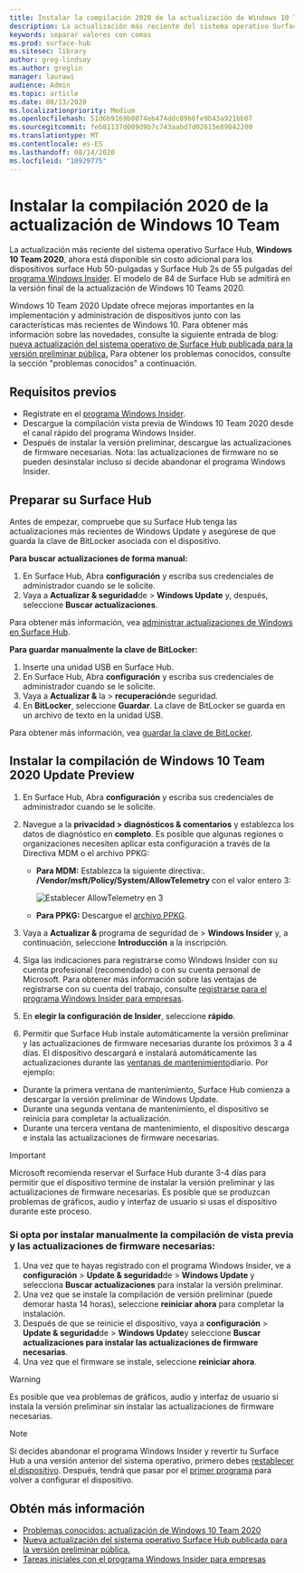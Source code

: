 ```yaml
---
title: Instalar la compilación 2020 de la actualización de Windows 10 Team
description: La actualización más reciente del sistema operativo Surface Hub, Windows 10 Team 2020, ahora está disponible.
keywords: separar valores con comas
ms.prod: surface-hub
ms.sitesec: library
author: greg-lindsay
ms.author: greglin
manager: laurawi
audience: Admin
ms.topic: article
ms.date: 08/13/2020
ms.localizationpriority: Medium
ms.openlocfilehash: 51d6b9169b0074eb474ddc89b6fe9b43a921bb07
ms.sourcegitcommit: feb81137d009d9b7c743aabd7d02615e89842200
ms.translationtype: MT
ms.contentlocale: es-ES
ms.lasthandoff: 08/14/2020
ms.locfileid: "10929775"
---
```

# Instalar la compilación 2020 de la actualización de Windows 10 Team 

La actualización más reciente del sistema operativo Surface Hub, **Windows 10 Team 2020**, ahora está disponible sin costo adicional para los dispositivos surface Hub 50-pulgadas y Surface Hub 2s de 55 pulgadas del [programa Windows Insider](https://insider.windows.com). El modelo de 84 de Surface Hub se admitirá en la versión final de la actualización de Windows 10 Teams 2020.

Windows 10 Team 2020 Update ofrece mejoras importantes en la implementación y administración de dispositivos junto con las características más recientes de Windows 10. Para obtener más información sobre las novedades, consulte la siguiente entrada de blog: [nueva actualización del sistema operativo de Surface Hub publicada para la versión preliminar pública.](https://techcommunity.microsoft.com/t5/surface-it-pro-blog/new-surface-hub-os-update-released-for-public-preview/ba-p/1534823) Para obtener los problemas conocidos, consulte la sección "problemas conocidos" a continuación.
 
## Requisitos previos

- Regístrate en el [programa Windows Insider](https://insider.windows.com/).
- Descargue la compilación vista previa de Windows 10 Team 2020 desde el canal rápido del programa Windows Insider.
- Después de instalar la versión preliminar, descargue las actualizaciones de firmware necesarias. Nota: las actualizaciones de firmware no se pueden desinstalar incluso si decide abandonar el programa Windows Insider.

## Preparar su Surface Hub

Antes de empezar, compruebe que su Surface Hub tenga las actualizaciones más recientes de Windows Update y asegúrese de que guarda la clave de BitLocker asociada con el dispositivo.

**Para buscar actualizaciones de forma manual:**

1. En Surface Hub, Abra **configuración** y escriba sus credenciales de administrador cuando se le solicite.
2. Vaya a **Actualizar & seguridad**de  >  **Windows Update** y, después, seleccione **Buscar actualizaciones**.

Para obtener más información, vea [administrar actualizaciones de Windows en Surface Hub](https://docs.microsoft.com/surface-hub/manage-windows-updates-for-surface-hub).

**Para guardar manualmente la clave de BitLocker:**

1. Inserte una unidad USB en Surface Hub.
2. En Surface Hub, Abra **configuración** y escriba sus credenciales de administrador cuando se le solicite.
3. Vaya a **Actualizar &** la  >  **recuperación**de seguridad.
4. En **BitLocker**, seleccione **Guardar**. La clave de BitLocker se guarda en un archivo de texto en la unidad USB.

Para obtener más información, vea [guardar la clave de BitLocker](https://docs.microsoft.com/surface-hub/save-bitlocker-key-surface-hub).
 
## Instalar la compilación de Windows 10 Team 2020 Update Preview

1. En Surface Hub, Abra **configuración** y escriba sus credenciales de administrador cuando se le solicite.
2. Navegue a la **privacidad > diagnósticos & comentarios** y establezca los datos de diagnóstico en **completo**. Es posible que algunas regiones o organizaciones necesiten aplicar esta configuración a través de la Directiva MDM o el archivo PPKG:
   - **Para MDM:** Establezca la siguiente directiva:. **/Vendor/msft/Policy/System/AllowTelemetry** con el valor entero 3:
    
        ![Establecer AllowTelemetry en 3](images/hub-2020-allow-telemetry.png)

    - **Para PPKG:** Descargue el [archivo PPKG](https://aka.ms/HubTltmtry).

3. Vaya a **Actualizar &** programa de seguridad de  >  **Windows Insider** y, a continuación, seleccione **Introducción** a la inscripción.
4. Siga las indicaciones para registrarse como Windows Insider con su cuenta profesional (recomendado) o con su cuenta personal de Microsoft. Para obtener más información sobre las ventajas de registrarse con su cuenta del trabajo, consulte [registrarse para el programa Windows Insider para empresas](https://docs.microsoft.com/windows-insider/at-work-pro/wip-4-biz-register).
5. En **elegir la configuración de Insider**, seleccione **rápido**.
6. Permitir que Surface Hub instale automáticamente la versión preliminar y las actualizaciones de firmware necesarias durante los próximos 3 a 4 días. El dispositivo descargará e instalará automáticamente las actualizaciones durante las [ventanas de mantenimiento](https://docs.microsoft.com/surface-hub/manage-windows-updates-for-surface-hub#maintenance-window)diario. Por ejemplo:

- Durante la primera ventana de mantenimiento, Surface Hub comienza a descargar la versión preliminar de Windows Update.
- Durante una segunda ventana de mantenimiento, el dispositivo se reinicia para completar la actualización.
- Durante una tercera ventana de mantenimiento, el dispositivo descarga e instala las actualizaciones de firmware necesarias.

> [!IMPORTANT]
> Microsoft recomienda reservar el Surface Hub durante 3-4 días para permitir que el dispositivo termine de instalar la versión preliminar y las actualizaciones de firmware necesarias. Es posible que se produzcan problemas de gráficos, audio y interfaz de usuario si usas el dispositivo durante este proceso.

### Si opta por instalar manualmente la compilación de vista previa y las actualizaciones de firmware necesarias:

1. Una vez que te hayas registrado con el programa Windows Insider, ve a **configuración**  >  **Update & seguridad**de  >  **Windows Update** y selecciona **Buscar actualizaciones** para instalar la versión preliminar.
2. Una vez que se instale la compilación de versión preliminar (puede demorar hasta 14 horas), seleccione **reiniciar ahora** para completar la instalación.
3. Después de que se reinicie el dispositivo, vaya a **configuración**  >  **Update & seguridad**de  >  **Windows Update**y seleccione **Buscar actualizaciones para instalar las actualizaciones de firmware necesarias**.
4. Una vez que el firmware se instale, seleccione **reiniciar ahora**.

> [!WARNING]
> Es posible que vea problemas de gráficos, audio y interfaz de usuario si instala la versión preliminar sin instalar las actualizaciones de firmware necesarias.

> [!NOTE]
> Si decides abandonar el programa Windows Insider y revertir tu Surface Hub a una versión anterior del sistema operativo, primero debes [restablecer el dispositivo](https://docs.microsoft.com/surface-hub/device-reset-surface-hub). Después, tendrá que pasar por el [primer programa](https://docs.microsoft.com/surface-hub/first-run-program-surface-hub) para volver a configurar el dispositivo.
 

## Obtén más información

- [Problemas conocidos: actualización de Windows 10 Team 2020](surface-hub-2020-team-update-known-issues.md)
- [Nueva actualización del sistema operativo Surface Hub publicada para la versión preliminar pública.](https://techcommunity.microsoft.com/t5/surface-it-pro-blog/new-surface-hub-os-update-released-for-public-preview/ba-p/1534823)
- [Tareas iniciales con el programa Windows Insider para empresas](https://docs.microsoft.com/windows-insider/at-work-pro/wip-4-biz-manage)